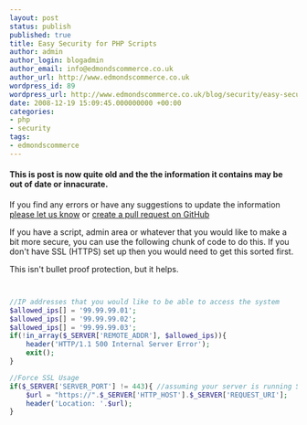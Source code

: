 ```yaml
---
layout: post
status: publish
published: true
title: Easy Security for PHP Scripts
author: admin
author_login: blogadmin
author_email: info@edmondscommerce.co.uk
author_url: http://www.edmondscommerce.co.uk
wordpress_id: 89
wordpress_url: http://www.edmondscommerce.co.uk/blog/security/easy-security-for-php-scripts/
date: 2008-12-19 15:09:45.000000000 +00:00
categories:
- php
- security
tags:
- edmondscommerce
---
```

<div class="oldpost"><h4>This is post is now quite old and the the information it contains may be out of date or innacurate.</h4>
<p>
If you find any errors or have any suggestions to update the information <a href="http://edmondscommerce.github.io/contact-us/index.html">please let us know</a>
or <a href="https://github.com/edmondscommerce/edmondscommerce.github.io">create a pull request on GitHub</a>
</p>
</div>
If you have a script, admin area or whatever that you would like to make a bit more secure, you can use the following chunk of code to do this. If you don't have SSL (HTTPS) set up then you would need to get this sorted first.

This isn't bullet proof protection, but it helps.

```php


//IP addresses that you would like to be able to access the system
$allowed_ips[] = '99.99.99.01';
$allowed_ips[] = '99.99.99.02';
$allowed_ips[] = '99.99.99.03';
if(!in_array($_SERVER['REMOTE_ADDR'], $allowed_ips)){
	header('HTTP/1.1 500 Internal Server Error');
	exit();
}

//Force SSL Usage
if($_SERVER['SERVER_PORT'] != 443){ //assuming your server is running SSL on port 443
	$url = "https://".$_SERVER['HTTP_HOST'].$_SERVER['REQUEST_URI'];
   	header('Location: '.$url);
}


```
